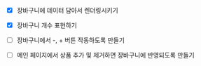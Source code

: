 - [x] 장바구니에 데이터 담아서 렌더링시키기
- [x] 장바구니 개수 표현하기
- [ ] 장바구니에서 -, + 버튼 작동하도록 만들기
- [ ] 메인 페이지에서 상품 추가 및 제거하면 장바구니에 반영되도록 만들기

